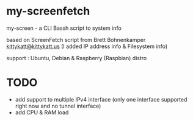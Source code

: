 # my-screenfetch

my-screen - a CLI Bassh script to system info

based on ScreenFetch script from Brett Bohnenkamper <kittykatt@kittykatt.us>
(I added IP address info & Filesystem info)

support : Ubuntu, Debian & Raspberry (Raspbian) distro

# TODO
- add support to multiple IPv4 interface (only one interface supported right now and no tunnel interface)
- add CPU & RAM load

